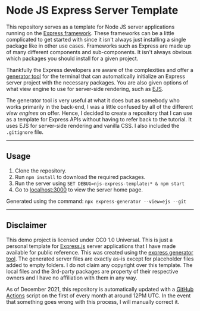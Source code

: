 # Node JS Express Server Template

This repository serves as a template for Node JS server applications running on the [Express framework](https://expressjs.com/). These frameworks can be a little complicated to get started with since it isn't always just installing a single package like in other use cases. Frameworks such as Express are made up of many different components and sub-components. It isn't always obvious which packages you should install for a given project.

Thankfully the Express developers are aware of the complexities and offer a [generator tool](https://expressjs.com/en/starter/generator.html) for the terminal that can automatically initialize an Express server project with the necessary packages. You are also given options of what view engine to use for server-side rendering, such as [EJS](https://ejs.co/).

The generator tool is very useful at what it does but as somebody who works primarily in the back-end, I was a little confused by all of the different *view engines* on offer. Hence, I decided to create a repository that I can use as a template for Express APIs without having to refer back to the tutorial. It uses EJS for server-side rendering and vanilla CSS. I also included the `.gitignore` file.

---

## Usage

1. Clone the repository.
2. Run `npm install` to download the required packages.
3. Run the server using `SET DEBUG=njs-express-template:* & npm start`
4. Go to [localhost:3000](http://localhost:3000) to view the server home page.

Generated using the command: `npx express-generator --view=ejs --git`

---

## Disclaimer

This demo project is licensed under CC0 1.0 Universal. This is just a personal template for [Express.js](https://expressjs.com/) server applications that I have made available for public reference. This was created using the [express generator tool](https://expressjs.com/en/starter/generator.html). The generated server files are exactly as-is except for placeholder files added to empty folders. I do not claim any copyright over this template. The local files and the 3rd-party packages are property of their respective owners and I have no affiliation with them in any way.

As of December 2021, this repository is automatically updated with a [GitHub Actions](https://github.com/tjohnston-softdev/njs-express-template-updater) script on the first of every month at around 12PM UTC. In the event that something goes wrong with this process, I will manually correct it.
